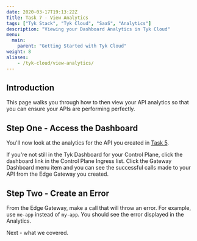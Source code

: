 ```yaml
---
date: 2020-03-17T19:13:22Z
Title: Task 7 - View Analytics
tags: ["Tyk Stack", "Tyk Cloud", "SaaS", "Analytics"]
description: "Viewing your Dashboard Analytics in Tyk Cloud"
menu:
  main:
    parent: "Getting Started with Tyk Cloud"
weight: 8
aliases:
    - /tyk-cloud/view-analytics/
---
```


## Introduction

This page walks you through how to then view your API analytics so that you can ensure your APIs are performing perfectly. 

## Step One - Access the Dashboard

You'll now look at the analytics for the API you created in [Task 5](/docs/tyk-cloud/getting-started-tyk-cloud/first-api/).

If you're not still in the Tyk Dashboard for your Control Plane, click the dashboard link in the Control Plane Ingress list. Click the Gateway Dashboard menu item and you can see the successful calls made to your API from the Edge Gateway you created.

## Step Two - Create an Error

From the Edge Gateway, make a call that will throw an error. For example, use `me-app` instead of `my-app`. You should see the error displayed in the Analytics.

Next - what we covered.
